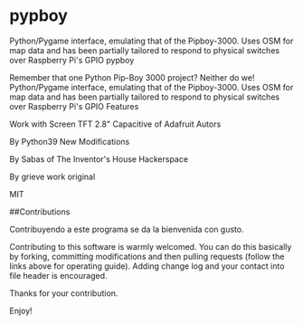 # pypboy

Python/Pygame interface, emulating that of the Pipboy-3000. Uses OSM for map data and has been partially tailored to respond to physical switches over Raspberry Pi's GPIO pypboy

Remember that one Python Pip-Boy 3000 project? Neither do we! Python/Pygame interface, emulating that of the Pipboy-3000. Uses OSM for map data and has been partially tailored to respond to physical switches over Raspberry Pi's GPIO Features

Work with Screen TFT 2.8" Capacitive of Adafruit Autors

By Python39 New Modifications

By Sabas of The Inventor's House Hackerspace

By grieve work original

MIT

##Contributions

Contribuyendo a este programa se da la bienvenida con gusto.

Contributing to this software is warmly welcomed. You can do this basically by forking, committing modifications and then pulling requests (follow the links above for operating guide). Adding change log and your contact into file header is encouraged.

Thanks for your contribution.

Enjoy!
